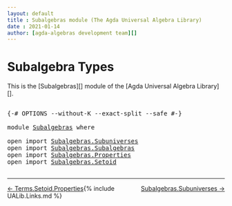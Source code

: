 ```yaml
---
layout: default
title : Subalgebras module (The Agda Universal Algebra Library)
date : 2021-01-14
author: [agda-algebras development team][]
---
```


# <a id="subalgebra-types">Subalgebra Types</a>

This is the [Subalgebras][] module of the [Agda Universal Algebra Library][].

<pre class="Agda">

<a id="293" class="Symbol">{-#</a> <a id="297" class="Keyword">OPTIONS</a> <a id="305" class="Pragma">--without-K</a> <a id="317" class="Pragma">--exact-split</a> <a id="331" class="Pragma">--safe</a> <a id="338" class="Symbol">#-}</a>

<a id="343" class="Keyword">module</a> <a id="350" href="Subalgebras.html" class="Module">Subalgebras</a> <a id="362" class="Keyword">where</a>

<a id="369" class="Keyword">open</a> <a id="374" class="Keyword">import</a> <a id="381" href="Subalgebras.Subuniverses.html" class="Module">Subalgebras.Subuniverses</a>
<a id="406" class="Keyword">open</a> <a id="411" class="Keyword">import</a> <a id="418" href="Subalgebras.Subalgebras.html" class="Module">Subalgebras.Subalgebras</a>
<a id="442" class="Keyword">open</a> <a id="447" class="Keyword">import</a> <a id="454" href="Subalgebras.Properties.html" class="Module">Subalgebras.Properties</a>
<a id="477" class="Keyword">open</a> <a id="482" class="Keyword">import</a> <a id="489" href="Subalgebras.Setoid.html" class="Module">Subalgebras.Setoid</a>

</pre>

--------------------------------------

<span style="float:left;">[← Terms.Setoid.Properties](Terms.Setoid.Properties.html)</span>
<span style="float:right;">[Subalgebras.Subuniverses →](Subalgebras.Subuniverses.html)</span>

{% include UALib.Links.md %}

[agda-algebras development team]: https://github.com/ualib/agda-algebras#the-agda-algebras-development-team
